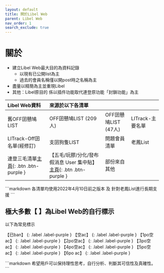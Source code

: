 ```yaml
---
layout: default
title: 閞於Libel Web
parent: Libel Web
nav_order: 1
search_exclude: true
---
```


# 關於

- 建立Libel Web最大目的為資料記錄
  - 以現有已公開list為主
  - 過去的會員名稱僅以開post時之名稱為主
- 盡量以精簡為主並重現Libel
- 其他：Libel原目的 係以插件功能取代連登原功能「封鎖功能」為主

<div class="code-example" markdown="1">

| Libel Web資料 | 來源於以下各清單 |  |  |
|:-----|:-----|:-----|:-----|
| 舊OFF囝戇鳩LIST | OFF囝戇鳩LIST (209人) | OFF囝戇鳩LIST (47人) | LITrack-主要名單 |
| LITrack-Off囝名單(經修訂) | 支囝狗隻LIST  | 問題會員清單 | 老鳳List |
| 連登三毛清單[主頁](https://lihkg.com/thread/1652371/page/1){: .btn .btn-purple } | 【五毛/玩膠/分化/發布假消息 User 集中貼】[主頁](https://lihkg.com/thread/1266482/page/1){: .btn .btn-purple } | 部份來自其他 |  |

</div>
```markdown
各清單均使用2022年4月10日前之版本 及 針對老鳳List進行長期支援
```

<div class="code-example" markdown="1">

## 極大多數【  】為Libel Web的自行標示

以下為常見標示

【已ban】
{: .label .label-purple }
【空ac】
{: .label .label-purple }
【1po空ac】
{: .label .label-purple }
【2po空ac】
{: .label .label-purple }
【3po空ac】
{: .label .label-purple }
【4po空ac】
{: .label .label-purple }
【5po空ac】
{: .label .label-purple }
【6po ac】
{: .label .label-purple }

</div>
```markdown
希望用戶可以保持理性思考，自行分析、判斷其可信性及真確性。
```
